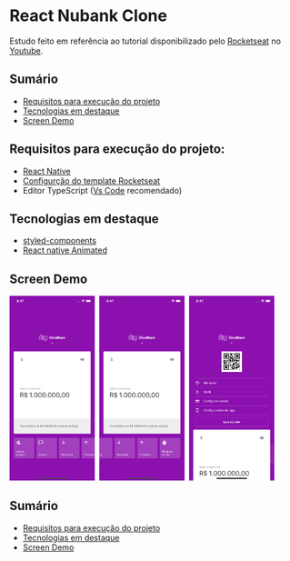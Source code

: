 # React Nubank Clone

Estudo feito em referência ao tutorial disponibilizado pelo [Rocketseat](https://rocketseat.com.br/) no [Youtube](https://www.youtube.com/watch?v=DDm0M_rZLJo).

## Sumário

- [Requisitos para execução do projeto](#requisitos-para-execução-do-projeto)
- [Tecnologias em destaque](#tecnologias-em-destaque)
- [Screen Demo](#screen-demo)

## Requisitos para execução do projeto:

+ [React Native](https://www.cocos.com/en/cocos2dx)
+ [Configurção do template Rocketseat](https://react-native.rocketseat.dev/)
+ Editor TypeScript ([Vs Code](https://code.visualstudio.com/) recomendado)

## Tecnologias em destaque

+ [styled-components](https://styled-components.com/)
+ [React native Animated](https://reactnative.dev/docs/animated)

## Screen Demo

<img src="https://github.com/GivailsonNeves/Study-Rocketseat-Nubank-Like/blob/master/screen-shots/screen-1.png?raw=true" width="150">&nbsp;
<img src="https://github.com/GivailsonNeves/Study-Rocketseat-Nubank-Like/blob/master/screen-shots/screen-2.png?raw=true" width="150">&nbsp;
<img src="https://github.com/GivailsonNeves/Study-Rocketseat-Nubank-Like/blob/master/screen-shots/screen-3.png?raw=true" width="150">

## Sumário

- [Requisitos para execução do projeto](#requisitos-para-execução-do-projeto)
- [Tecnologias em destaque](#tecnologias-em-destaque)
- [Screen Demo](#screen-demo)
